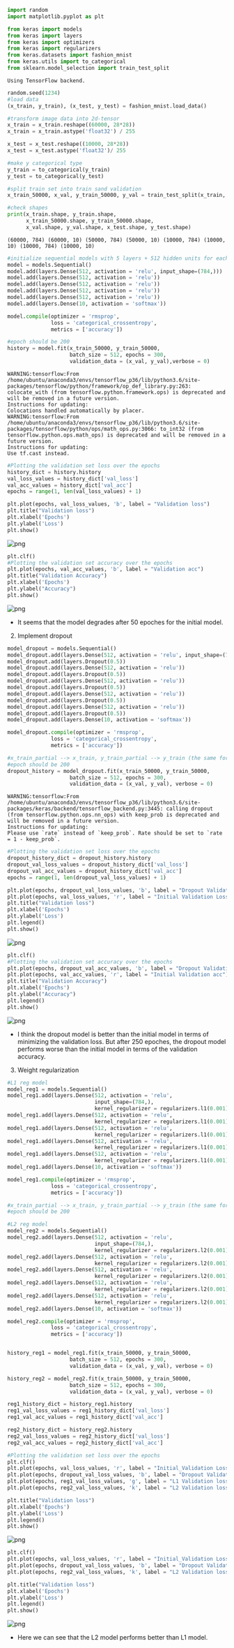 

```python
import random
import matplotlib.pyplot as plt

from keras import models
from keras import layers
from keras import optimizers
from keras import regularizers
from keras.datasets import fashion_mnist
from keras.utils import to_categorical
from sklearn.model_selection import train_test_split
```

    Using TensorFlow backend.
    


```python
random.seed(1234)
#load data
(x_train, y_train), (x_test, y_test) = fashion_mnist.load_data()

#transform image data into 2d-tensor
x_train = x_train.reshape((60000, 28*28))
x_train = x_train.astype('float32') / 255

x_test = x_test.reshape((10000, 28*28))
x_test = x_test.astype('float32')/ 255

#make y categorical type
y_train = to_categorical(y_train)
y_test = to_categorical(y_test)

#split train set into train sand validation
x_train_50000, x_val, y_train_50000, y_val = train_test_split(x_train, y_train, test_size = 1/6, random_state = 1)

#check shapes
print(x_train.shape, y_train.shape, 
      x_train_50000.shape, y_train_50000.shape,
      x_val.shape, y_val.shape, x_test.shape, y_test.shape)
```

    (60000, 784) (60000, 10) (50000, 784) (50000, 10) (10000, 784) (10000, 10) (10000, 784) (10000, 10)
    


```python
#initialize sequential models with 5 layers + 512 hidden units for each layer
model = models.Sequential()
model.add(layers.Dense(512, activation = 'relu', input_shape=(784,)))
model.add(layers.Dense(512, activation = 'relu'))
model.add(layers.Dense(512, activation = 'relu'))
model.add(layers.Dense(512, activation = 'relu'))
model.add(layers.Dense(512, activation = 'relu'))
model.add(layers.Dense(10, activation = 'softmax'))

model.compile(optimizer = 'rmsprop',
              loss = 'categorical_crossentropy',
              metrics = ['accuracy'])

#epoch should be 200
history = model.fit(x_train_50000, y_train_50000, 
                    batch_size = 512, epochs = 300,
                    validation_data = (x_val, y_val),verbose = 0)
```

    WARNING:tensorflow:From /home/ubuntu/anaconda3/envs/tensorflow_p36/lib/python3.6/site-packages/tensorflow/python/framework/op_def_library.py:263: colocate_with (from tensorflow.python.framework.ops) is deprecated and will be removed in a future version.
    Instructions for updating:
    Colocations handled automatically by placer.
    WARNING:tensorflow:From /home/ubuntu/anaconda3/envs/tensorflow_p36/lib/python3.6/site-packages/tensorflow/python/ops/math_ops.py:3066: to_int32 (from tensorflow.python.ops.math_ops) is deprecated and will be removed in a future version.
    Instructions for updating:
    Use tf.cast instead.
    


```python
#Plotting the validation set loss over the epochs
history_dict = history.history
val_loss_values = history_dict['val_loss']
val_acc_values = history_dict['val_acc']
epochs = range(1, len(val_loss_values) + 1)

plt.plot(epochs, val_loss_values, 'b', label = "Validation loss")
plt.title("Validation loss")
plt.xlabel('Epochs')
plt.ylabel('Loss')
plt.show()
```


![png](output_3_0.png)



```python
plt.clf()
#Plotting the validation set accuracy over the epochs
plt.plot(epochs, val_acc_values, 'b', label = "Validation acc")
plt.title("Validation Accuracy")
plt.xlabel('Epochs')
plt.ylabel("Accuracy")
plt.show()
```


![png](output_4_0.png)


 * It seems that the model degrades after 50 epoches for the initial model.

2. Implement dropout


```python
model_dropout = models.Sequential()
model_dropout.add(layers.Dense(512, activation = 'relu', input_shape=(784,)))
model_dropout.add(layers.Dropout(0.5))
model_dropout.add(layers.Dense(512, activation = 'relu'))
model_dropout.add(layers.Dropout(0.5))
model_dropout.add(layers.Dense(512, activation = 'relu'))
model_dropout.add(layers.Dropout(0.5))
model_dropout.add(layers.Dense(512, activation = 'relu'))
model_dropout.add(layers.Dropout(0.5))
model_dropout.add(layers.Dense(512, activation = 'relu'))
model_dropout.add(layers.Dropout(0.5))
model_dropout.add(layers.Dense(10, activation = 'softmax'))

model_dropout.compile(optimizer = 'rmsprop',
              loss = 'categorical_crossentropy',
              metrics = ['accuracy'])

#x_train_partial --> x_train, y_train_partial --> y_train (the same for validation data later)
#epoch should be 200
dropout_history = model_dropout.fit(x_train_50000, y_train_50000, 
                    batch_size = 512, epochs = 300,
                    validation_data = (x_val, y_val), verbose = 0)
```

    WARNING:tensorflow:From /home/ubuntu/anaconda3/envs/tensorflow_p36/lib/python3.6/site-packages/keras/backend/tensorflow_backend.py:3445: calling dropout (from tensorflow.python.ops.nn_ops) with keep_prob is deprecated and will be removed in a future version.
    Instructions for updating:
    Please use `rate` instead of `keep_prob`. Rate should be set to `rate = 1 - keep_prob`.
    


```python
#Plotting the validation set loss over the epochs
dropout_history_dict = dropout_history.history
dropout_val_loss_values = dropout_history_dict['val_loss']
dropout_val_acc_values = dropout_history_dict['val_acc']
epochs = range(1, len(dropout_val_loss_values) + 1)

plt.plot(epochs, dropout_val_loss_values, 'b', label = "Dropout Validation loss")
plt.plot(epochs, val_loss_values, 'r', label = "Initial Validation Loss")
plt.title("Validation loss")
plt.xlabel('Epochs')
plt.ylabel('Loss')
plt.legend()
plt.show()
```


![png](output_8_0.png)



```python
plt.clf()
#Plotting the validation set accuracy over the epochs
plt.plot(epochs, dropout_val_acc_values, 'b', label = "Dropout Validation acc")
plt.plot(epochs, val_acc_values, 'r', label = "Initial Validation acc")
plt.title("Validation Accuracy")
plt.xlabel('Epochs')
plt.ylabel("Accuracy")
plt.legend()
plt.show()
```


![png](output_9_0.png)


 * I think the dropout model is better than the initial model in terms of minimizing the validation loss. But after 250 epoches, the dropout model performs worse than the initial model in terms of the validation accuracy.

3. Weight regularization


```python
#L1 reg model
model_reg1 = models.Sequential()
model_reg1.add(layers.Dense(512, activation = 'relu', 
                            input_shape=(784,),
                            kernel_regularizer = regularizers.l1(0.001)))
model_reg1.add(layers.Dense(512, activation = 'relu', 
                            kernel_regularizer = regularizers.l1(0.001)))
model_reg1.add(layers.Dense(512, activation = 'relu', 
                            kernel_regularizer = regularizers.l1(0.001)))
model_reg1.add(layers.Dense(512, activation = 'relu', 
                            kernel_regularizer = regularizers.l1(0.001)))
model_reg1.add(layers.Dense(512, activation = 'relu', 
                            kernel_regularizer = regularizers.l1(0.001)))
model_reg1.add(layers.Dense(10, activation = 'softmax'))

model_reg1.compile(optimizer = 'rmsprop',
              loss = 'categorical_crossentropy',
              metrics = ['accuracy'])

#x_train_partial --> x_train, y_train_partial --> y_train (the same for validation data later)
#epoch should be 200

#L2 reg model
model_reg2 = models.Sequential()
model_reg2.add(layers.Dense(512, activation = 'relu', 
                            input_shape=(784,),
                            kernel_regularizer = regularizers.l2(0.001)))
model_reg2.add(layers.Dense(512, activation = 'relu', 
                            kernel_regularizer = regularizers.l2(0.001)))
model_reg2.add(layers.Dense(512, activation = 'relu', 
                            kernel_regularizer = regularizers.l2(0.001)))
model_reg2.add(layers.Dense(512, activation = 'relu', 
                            kernel_regularizer = regularizers.l2(0.001)))
model_reg2.add(layers.Dense(512, activation = 'relu', 
                            kernel_regularizer = regularizers.l2(0.001)))
model_reg2.add(layers.Dense(10, activation = 'softmax'))

model_reg2.compile(optimizer = 'rmsprop',
              loss = 'categorical_crossentropy',
              metrics = ['accuracy'])


history_reg1 = model_reg1.fit(x_train_50000, y_train_50000, 
                    batch_size = 512, epochs = 300,
                    validation_data = (x_val, y_val), verbose = 0)

history_reg2 = model_reg2.fit(x_train_50000, y_train_50000, 
                    batch_size = 512, epochs = 300,
                    validation_data = (x_val, y_val), verbose = 0)

reg1_history_dict = history_reg1.history
reg1_val_loss_values = reg1_history_dict['val_loss']
reg1_val_acc_values = reg1_history_dict['val_acc']

reg2_history_dict = history_reg2.history
reg2_val_loss_values = reg2_history_dict['val_loss']
reg2_val_acc_values = reg2_history_dict['val_acc']
```


```python
#Plotting the validation set loss over the epochs
plt.clf()
plt.plot(epochs, val_loss_values, 'r', label = "Initial_Validation Loss")
plt.plot(epochs, dropout_val_loss_values, 'b', label = "Dropout Validation loss")
plt.plot(epochs, reg1_val_loss_values, 'g', label = "L1 Validation loss")
plt.plot(epochs, reg2_val_loss_values, 'k', label = "L2 Validation loss")

plt.title("Validation loss")
plt.xlabel('Epochs')
plt.ylabel('Loss')
plt.legend()
plt.show()
```


![png](output_13_0.png)



```python
plt.clf()
plt.plot(epochs, val_loss_values, 'r', label = "Initial_Validation Loss")
plt.plot(epochs, dropout_val_loss_values, 'b', label = "Dropout Validation loss")
plt.plot(epochs, reg2_val_loss_values, 'k', label = "L2 Validation loss")

plt.title("Validation loss")
plt.xlabel('Epochs')
plt.ylabel('Loss')
plt.legend()
plt.show()
```


![png](output_14_0.png)


 * Here we can see that the L2 model performs better than L1 model. 
